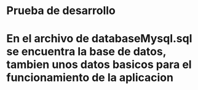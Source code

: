 # Prueba de desarrollo

# En el archivo de databaseMysql.sql se encuentra la base de datos, tambien unos datos basicos para el funcionamiento de la aplicacion

